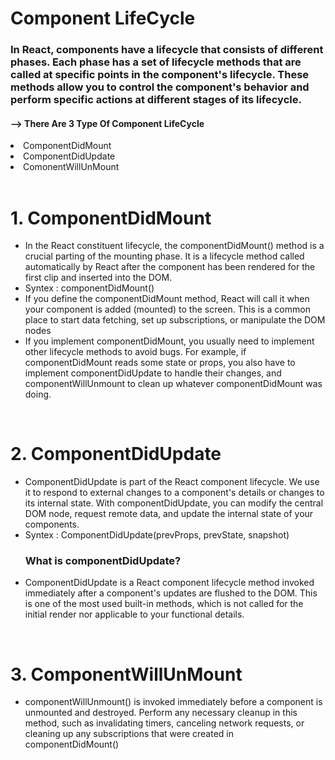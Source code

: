 <h1>Component LifeCycle</h1>
<h3>In React, components have a lifecycle that consists of different phases. Each phase has a set of lifecycle methods that are called at specific points in the component's lifecycle. These methods allow you to control the component's behavior and perform specific actions at different stages of its lifecycle.</h3>
<h4>--> There Are 3 Type Of Component LifeCycle</h4>
<li>ComponentDidMount</li>
<li>ComponentDidUpdate</li>
<li>ComonentWillUnMount</li>
<br>
<h1>1. ComponentDidMount</h1>
<ul>
  <li>In the React constituent lifecycle, the componentDidMount() method is a crucial parting of the mounting phase. It is a lifecycle method called automatically by React after the component has been rendered for the first clip and inserted into the DOM.</li>
  <li>Syntex : componentDidMount() </li>
  <li>If you define the componentDidMount method, React will call it when your component is added (mounted) to the screen. This is a common place to start data fetching, set up subscriptions, or manipulate the DOM nodes</li>
  <li>If you implement componentDidMount, you usually need to implement other lifecycle methods to avoid bugs. For example, if componentDidMount reads some state or props, you also have to implement componentDidUpdate to handle their changes, and componentWillUnmount to clean up whatever componentDidMount was doing.</li>
</ul>
<br>
<h1>2. ComponentDidUpdate</h1>
<ul>
  <li>ComponentDidUpdate is part of the React component lifecycle. We use it to respond to external changes to a component's details or changes to its internal state. With componentDidUpdate, you can modify the central DOM node, request remote data, and update the internal state of your components.</li>
  <li>Syntex : ComponentDidUpdate(prevProps, prevState, snapshot) </li>
  <h3>What is componentDidUpdate?</h3>
  <li>ComponentDidUpdate is a React component lifecycle method invoked immediately after a component's updates are flushed to the DOM. This is one of the most used built-in methods, which is not called for the initial render nor applicable to your functional details.</li>
</ul>
<br>
<h1>3. ComponentWillUnMount</h1>
<ul>
  <li>componentWillUnmount() is invoked immediately before a component is unmounted and destroyed. Perform any necessary cleanup in this method, such as invalidating timers, canceling network requests, or cleaning up any subscriptions that were created in componentDidMount()</li>
</ul>
